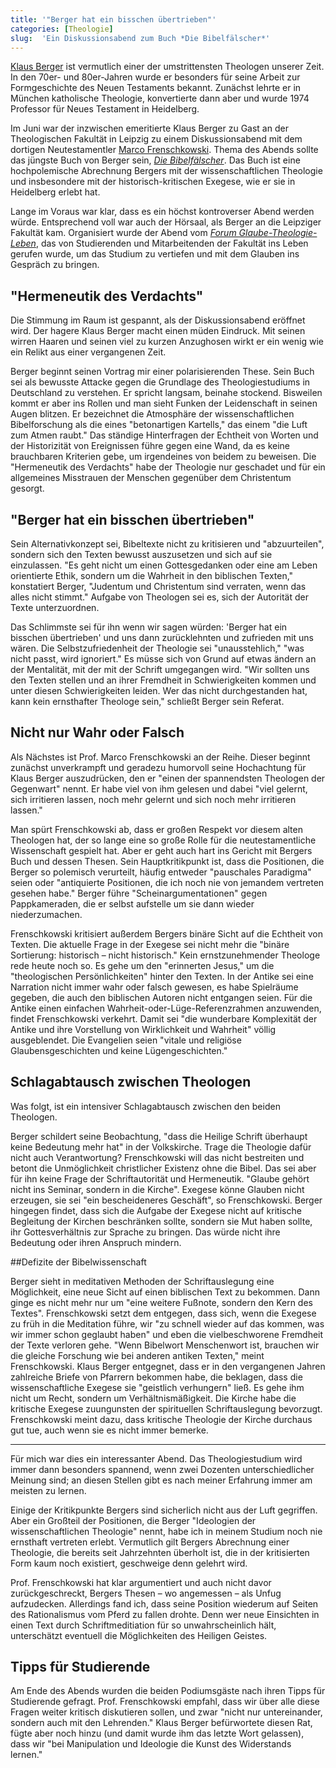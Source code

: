 ```yaml
---
title: '"Berger hat ein bisschen übertrieben"'
categories: [Theologie]
slug:  'Ein Diskussionsabend zum Buch *Die Bibelfälscher*'
---
```


[Klaus Berger](http://de.wikipedia.org/wiki/Klaus_Berger_(Theologe)) ist vermutlich einer der umstrittensten Theologen unserer Zeit. In den 70er- und 80er-Jahren wurde er besonders für seine Arbeit zur Formgeschichte des Neuen Testaments bekannt. Zunächst lehrte er in München katholische Theologie, konvertierte dann aber und wurde 1974 Professor für Neues Testament in Heidelberg.

Im Juni war der inzwischen emeritierte Klaus Berger zu Gast an der Theologischen Fakultät in Leipzig zu einem Diskussionsabend mit dem dortigen Neutestamentler [Marco Frenschkowski](http://de.wikipedia.org/wiki/Marco_Frenschkowski). Thema des Abends sollte das jüngste Buch von Berger sein, [*Die Bibelfälscher*](http://www.amazon.de/Die-Bibelf%C3%A4lscher-Wahrheit-betrogen-werden/dp/3629021859). Das Buch ist eine hochpolemische Abrechnung Bergers mit der wissenschaftlichen Theologie und insbesondere mit der historisch-kritischen Exegese, wie er sie in Heidelberg erlebt hat.

Lange im Voraus war klar, dass es ein höchst kontroverser Abend werden würde. Entsprechend voll war auch der Hörsaal, als Berger an die Leipziger Fakultät kam. Organisiert wurde der Abend vom *[Forum Glaube-Theologie-Leben](http://www.forum-gtl.de/)*, das von Studierenden und Mitarbeitenden der Fakultät ins Leben gerufen wurde, um das Studium zu vertiefen und mit dem Glauben ins Gespräch zu bringen.

## "Hermeneutik des Verdachts"

Die Stimmung im Raum ist gespannt, als der Diskussionsabend eröffnet wird. Der hagere Klaus Berger macht einen müden Eindruck. Mit seinen wirren Haaren und seinen viel zu kurzen Anzughosen wirkt er ein wenig wie ein Relikt aus einer vergangenen Zeit.

Berger beginnt seinen Vortrag mir einer polarisierenden These. Sein Buch sei als bewusste Attacke gegen die Grundlage des Theologiestudiums in Deutschland zu verstehen. Er spricht langsam, beinahe stockend. Bisweilen kommt er aber ins Rollen und man sieht Funken der Leidenschaft in seinen Augen blitzen. Er bezeichnet die Atmosphäre der wissenschaftlichen Bibelforschung als die eines "betonartigen Kartells," das einem "die Luft zum Atmen raubt." Das ständige Hinterfragen der Echtheit von Worten und der Historizität von Ereignissen führe gegen eine Wand, da es keine brauchbaren Kriterien gebe, um irgendeines von beidem zu beweisen. Die "Hermeneutik des Verdachts" habe der Theologie nur geschadet und für ein allgemeines Misstrauen der Menschen gegenüber dem Christentum gesorgt.

## "Berger hat ein bisschen übertrieben"

Sein Alternativkonzept sei, Bibeltexte nicht zu kritisieren und "abzuurteilen", sondern sich den Texten bewusst auszusetzen und sich auf sie einzulassen. "Es geht nicht um einen Gottesgedanken oder eine am Leben orientierte Ethik, sondern um die Wahrheit in den biblischen Texten," konstatiert Berger, "Judentum und Christentum sind verraten, wenn das alles nicht stimmt." Aufgabe von Theologen sei es, sich der Autorität der Texte unterzuordnen.

Das Schlimmste sei für ihn wenn wir sagen würden: 'Berger hat ein bisschen übertrieben' und uns dann zurücklehnten und zufrieden mit uns wären. Die Selbstzufriedenheit der Theologie sei "unausstehlich," "was nicht passt, wird ignoriert." Es müsse sich von Grund auf etwas ändern an der Mentalität, mit der mit der Schrift umgegangen wird. "Wir sollten uns den Texten stellen und an ihrer Fremdheit in Schwierigkeiten kommen und unter diesen Schwierigkeiten leiden. Wer das nicht durchgestanden hat, kann kein ernsthafter Theologe sein," schließt Berger sein Referat.

## Nicht nur Wahr oder Falsch

Als Nächstes ist Prof. Marco Frenschkowski an der Reihe. Dieser beginnt zunächst unverkrampft und geradezu humorvoll seine Hochachtung für Klaus Berger auszudrücken, den er "einen der spannendsten Theologen der Gegenwart" nennt. Er habe viel von ihm gelesen und dabei "viel gelernt, sich irritieren lassen, noch mehr gelernt und sich noch mehr irritieren lassen."

Man spürt Frenschkowski ab, dass er großen Respekt vor diesem alten Theologen hat, der so lange eine so große Rolle für die neutestamentliche Wissenschaft gespielt hat. Aber er geht auch hart ins Gericht mit Bergers Buch und dessen Thesen. Sein Hauptkritikpunkt ist, dass die Positionen, die Berger so polemisch verurteilt, häufig entweder "pauschales Paradigma" seien oder "antiquierte Positionen, die ich noch nie von jemandem vertreten gesehen habe." Berger führe "Scheinargumentationen" gegen Pappkameraden, die er selbst aufstelle um sie dann wieder niederzumachen.

Frenschkowski kritisiert außerdem Bergers binäre Sicht auf die Echtheit von Texten. Die aktuelle Frage in der Exegese sei nicht mehr die "binäre Sortierung: historisch – nicht historisch." Kein ernstzunehmender Theologe rede heute noch so. Es gehe um den "erinnerten Jesus," um die "theologischen Persönlichkeiten" hinter den Texten. In der Antike sei eine Narration nicht immer wahr oder falsch gewesen, es habe Spielräume gegeben, die auch den biblischen Autoren nicht entgangen seien. Für die Antike einen einfachen Wahrheit-oder-Lüge-Referenzrahmen anzuwenden, findet Frenschkowski verkehrt. Damit sei "die wunderbare Komplexität der Antike und ihre Vorstellung von Wirklichkeit und Wahrheit" völlig ausgeblendet. Die Evangelien seien "vitale und religiöse Glaubensgeschichten und keine Lügengeschichten."

## Schlagabtausch zwischen Theologen

Was folgt, ist ein intensiver Schlagabtausch zwischen den beiden Theologen.

Berger schildert seine Beobachtung, "dass die Heilige Schrift überhaupt keine Bedeutung mehr hat" in der Volkskirche. Trage die Theologie dafür nicht auch Verantwortung? Frenschkowski will das nicht bestreiten und betont die Unmöglichkeit christlicher Existenz ohne die Bibel. Das sei aber für ihn keine Frage der Schriftautorität und Hermeneutik. "Glaube gehört nicht ins Seminar, sondern in die Kirche". Exegese könne Glauben nicht erzeugen, sie sei "ein bescheideneres Geschäft", so Frenschkowski. Berger hingegen findet, dass sich die Aufgabe der Exegese nicht auf kritische Begleitung der Kirchen beschränken sollte, sondern sie Mut haben sollte, ihr Gottesverhältnis zur Sprache zu bringen. Das würde nicht ihre Bedeutung oder ihren Anspruch mindern.

##Defizite der Bibelwissenschaft

Berger sieht in meditativen Methoden der Schriftauslegung eine Möglichkeit, eine neue Sicht auf einen biblischen Text zu bekommen. Dann ginge es nicht mehr nur um "eine weitere Fußnote, sondern den Kern des Textes". Frenschkowski setzt dem entgegen, dass sich, wenn die Exegese zu früh in die Meditation führe, wir "zu schnell wieder auf das kommen, was wir immer schon geglaubt haben" und eben die vielbeschworene Fremdheit der Texte verloren gehe. "Wenn Bibelwort Menschenwort ist, brauchen wir die gleiche Forschung wie bei anderen antiken Texten," meint Frenschkowski. Klaus Berger entgegnet, dass er in den vergangenen Jahren zahlreiche Briefe von Pfarrern bekommen habe, die beklagen, dass die wissenschaftliche Exegese sie "geistlich verhungern" ließ. Es gehe ihm nicht um Recht, sondern um Verhältnismäßigkeit. Die Kirche habe die kritische Exegese zuungunsten der spirituellen Schriftauslegung bevorzugt. Frenschkowski meint dazu, dass kritische Theologie der Kirche durchaus gut tue, auch wenn sie es nicht immer bemerke.

-----

Für mich war dies ein interessanter Abend. Das Theologiestudium wird immer dann besonders spannend, wenn zwei Dozenten unterschiedlicher Meinung sind; an diesen Stellen gibt es nach meiner Erfahrung immer am meisten zu lernen.

Einige der Kritikpunkte Bergers sind sicherlich nicht aus der Luft gegriffen. Aber ein Großteil der Positionen, die Berger "Ideologien der wissenschaftlichen Theologie" nennt, habe ich in meinem Studium noch nie ernsthaft vertreten erlebt. Vermutlich gilt Bergers Abrechnung einer Theologie, die bereits seit Jahrzehnten überholt ist, die in der kritisierten Form kaum noch existiert, geschweige denn gelehrt wird.

Prof. Frenschkowski hat klar argumentiert und auch nicht davor zurückgeschreckt, Bergers Thesen – wo angemessen – als Unfug aufzudecken. Allerdings fand ich, dass seine Position wiederum auf Seiten des Rationalismus vom Pferd zu fallen drohte. Denn wer neue Einsichten in einen Text durch Schriftmeditiation für so unwahrscheinlich hält, unterschätzt eventuell die Möglichkeiten des Heiligen Geistes.

## Tipps für Studierende

Am Ende des Abends wurden die beiden Podiumsgäste nach ihren Tipps für Studierende gefragt. Prof. Frenschkowski empfahl, dass wir über alle diese Fragen weiter kritisch diskutieren sollen, und zwar "nicht nur untereinander, sondern auch mit den Lehrenden." Klaus Berger befürwortete diesen Rat, fügte aber noch hinzu (und damit wurde ihm das letzte Wort gelassen), dass wir "bei Manipulation und Ideologie die Kunst des Widerstands lernen."